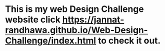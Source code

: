 # This is my web Design Challenge website click https://jannat-randhawa.github.io/Web-Design-Challenge/index.html to check it out.